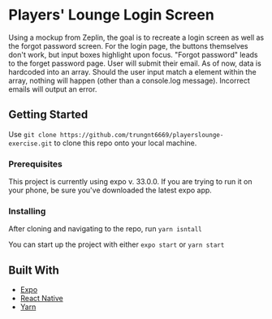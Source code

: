 # Players' Lounge Login Screen

Using a mockup from Zeplin, the goal is to recreate a login screen as well as the forgot password screen. For the login page, the buttons themselves don't work, but input boxes highlight upon focus. "Forgot password" leads to the forget password page. User will submit their email. As of now, data is hardcoded into an array. Should the user input match a element within the array, nothing will happen (other than a console.log message). Incorrect emails will output an error.

## Getting Started

Use `git clone https://github.com/trungnt6669/playerslounge-exercise.git` to clone this repo onto your local machine.

### Prerequisites

This project is currently using expo v. 33.0.0. If you are trying to run it on your phone, be sure you've downloaded the latest expo app.

### Installing

After cloning and navigating to the repo, run `yarn isntall`

You can start up the project with either `expo start` or `yarn start`

## Built With

- [Expo](https://docs.expo.io/versions/v33.0.0/workflow/up-and-running/)
- [React Native](https://facebook.github.io/react-native/)
- [Yarn](https://yarnpkg.com/en/)
